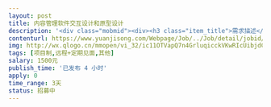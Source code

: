 ```yaml
---                
layout: post       
title: 内容管理软件交互设计和原型设计           
description: '<div class="mobmid"><div><h3 class="item_title">需求描述</h3><p>一、内容管理系统交互设计和原型设计（类似组卷系统）<br/>二、交互设计、原型设计，采用Axure RP8<br/>三、仅限广州或深圳地区，需要安排面谈。<br/>四、费用可以双方约定，修改。</p></div><!--info end--></div>'     
contenturl: https://www.yuanjisong.com/Webpage/Job/../Job/detail/jobid/101505      
img: http://wx.qlogo.cn/mmopen/vi_32/ic11OTVapQ7n4GrluqicckVKwRIcUibjdCwhnLlnicMsgWOGVUHficibvOHf92PJTxcnOsOmKhNDGWMalGWmibsSpQaVQ/132             
tags: [项目制,远程+定期见面,其他]            
salary: 1500元          
publish_time: '已发布 4 小时'         
apply: 0                   
time_range: 3天              
status: 招募中                  
---                 
```

